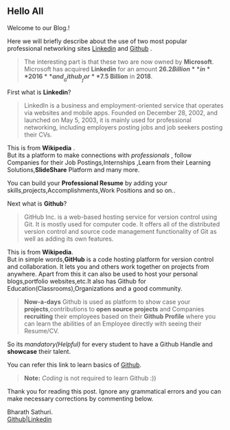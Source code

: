 
## Hello All

Welcome to our Blog.!

Here we will briefly describe about the use of two most popular professional networking sites [Linkedin](https://www.linkedin.com/)
and [Github](https://github.com/) .

> The interesting part is that these two are now owned by **Microsoft**.
  <br> Microsoft has acquired __Linkedin__ for an amount **$26.2 Billion** in **2016** and __Github__ for **$7.5 Billion** in **2018**.

First what is **Linkedin**?

> LinkedIn is a business and employment-oriented service that operates via websites and mobile apps. Founded on December 28, 2002, and launched on May 5, 2003, it is mainly used for professional networking, including employers posting jobs and job seekers posting their CVs.

This is from **Wikipedia** .<br>
But its a platform to make connections with _professionals_ , follow Companies for their Job Postings,Internships ,Learn from their Learning Solutions,**SlideShare** Platform and many more. 

You can build your **Professional Resume** by adding your skills,projects,Accomplishments,Work Positions and so on..



Next what is **Github**?

> GitHub Inc. is a web-based hosting service for version control using Git. It is mostly used for computer code. It offers all of the distributed version control and source code management functionality of Git as well as adding its own features.

This is from **Wikipedia**.<br>
But in simple words,**GitHub** is a code hosting platform for version control and collaboration. It lets you and others work together on projects from anywhere. Apart from this it can also be used to host your personal blogs,portfolio websites,etc.It also has Github for Education(Classrooms),Organizations and a good community.

>__Now-a-days__ Github is used as platform to show case your **projects**,contributions to **open source projects** and Companies **recruiting** their employees based on their __Github Profile__ where you can learn the abilities of an Employee directly with seeing their Resume/CV.

So its _mandatory(Helpful)_ for every student to have a Github Handle and **showcase** their talent.

You can refer this link to learn basics of [Github](https://guides.github.com/activities/hello-world/).

> **Note:** _Coding_ is not required to learn Github :)) 


Thank you for reading this post. Ignore any grammatical errors and you can make necessary corrections by commenting below.

Bharath Sathuri.<br>
[Github](https://github.com/Bharathbrothers)|[Linkedin](https://www.linkedin.com/in/bharath-kumar-goud/)

